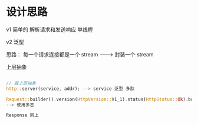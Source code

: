 # 设计思路

v1 简单的 解析请求和发送响应 单线程

v2 泛型

思路： 每一个请求连接都是一个 stream ---> 封装一个 stream

上层抽象

```rust

// 最上层抽象
http::server(service, addr); --> service 泛型 多肽

Request::builder().version(HttpVersion::V1_1).status(HttpStatus::Ok).body(...);
--> 使用多态

Response 同上

```
